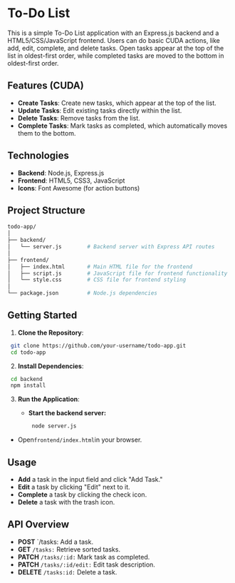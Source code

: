 # To-Do List

This is a simple To-Do List application with an Express.js backend and a HTML5/CSS/JavaScript frontend. Users can do basic CUDA actions, like add, edit, complete, and delete tasks. Open tasks appear at the top of the list in oldest-first order, while completed tasks are moved to the bottom in oldest-first order.

## Features (CUDA)

- **Create Tasks**: Create new tasks, which appear at the top of the list.
- **Update Tasks**: Edit existing tasks directly within the list.
- **Delete Tasks**: Remove tasks from the list.
- **Complete Tasks**: Mark tasks as completed, which automatically moves them to the bottom.

## Technologies

- **Backend**: Node.js, Express.js
- **Frontend**: HTML5, CSS3, JavaScript
- **Icons**: Font Awesome (for action buttons)

## Project Structure

```bash
todo-app/
│
├── backend/
│   └── server.js        # Backend server with Express API routes
│
├── frontend/
│   ├── index.html       # Main HTML file for the frontend
│   ├── script.js        # JavaScript file for frontend functionality
│   └── style.css        # CSS file for frontend styling
│
└── package.json         # Node.js dependencies
```

## Getting Started

1. **Clone the Repository**:
 ```bash
  git clone https://github.com/your-username/todo-app.git
  cd todo-app
 ```
2. **Install Dependencies**:
 ```bash
  cd backend
  npm install 
```

3. **Run the Application**:
   
   - **Start the backend server:**
     ```bash
      node server.js
      ```
   
  - Open`frontend/index.html`in your browser.


## Usage

- **Add** a task in the input field and click "Add Task."
- **Edit** a task by clicking "Edit" next to it.
- **Complete** a task by clicking the check icon.
- **Delete** a task with the trash icon.

## API Overview

- **POST** `/tasks: Add a task.
- **GET** `/tasks:` Retrieve sorted tasks.
- **PATCH** `/tasks/:id:` Mark task as completed.
- **PATCH** `/tasks/:id/edit:` Edit task description.
- **DELETE** `/tasks:id:` Delete a task.
